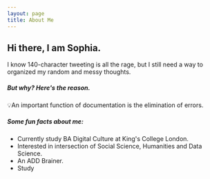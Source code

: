 ```yaml
---
layout: page
title: About Me
---
```


## Hi there, I am Sophia.
I know 140-character tweeting is all the rage, but I still need a way to organized my random and messy thoughts.  

##### But why? Here's the reason.

<p class="message">
  💡An important function of documentation is the elimination of errors.
</p>


##### Some fun facts about me:

* Currently study BA Digital Culture at King's College London.
* Interested in intersection of Social Science, Humanities and Data Science.
* An ADD Brainer.
* Study 
